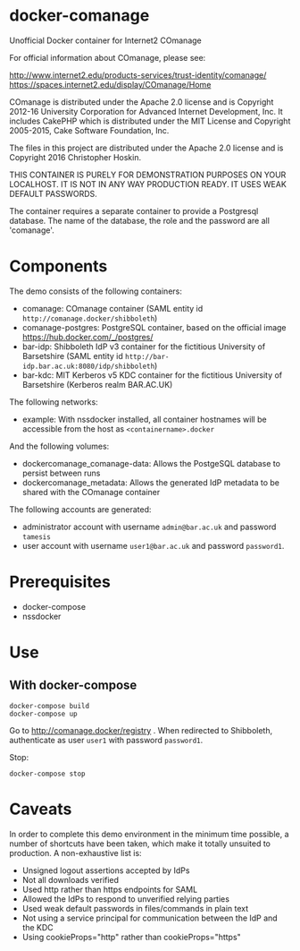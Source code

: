 # docker-comanage
Unofficial Docker container for Internet2 COmanage

For official information about COmanage, please see:

http://www.internet2.edu/products-services/trust-identity/comanage/
https://spaces.internet2.edu/display/COmanage/Home

COmanage is distributed under the Apache 2.0 license and is Copyright 2012-16 University Corporation for Advanced Internet Development, Inc. It includes CakePHP which is distributed under the MIT License and Copyright 2005-2015, Cake Software Foundation, Inc.

The files in this project are distributed under the Apache 2.0 license and is Copyright 2016 Christopher Hoskin.

THIS CONTAINER IS PURELY FOR DEMONSTRATION PURPOSES ON YOUR LOCALHOST. IT IS NOT IN ANY WAY PRODUCTION READY. IT USES WEAK DEFAULT PASSWORDS.

The container requires a separate container to provide a Postgresql database. The name of the database, the role and the password are all 'comanage'.

# Components

The demo consists of the following containers:

* comanage: COmanage container (SAML entity id `http://comanage.docker/shibboleth`)
* comanage-postgres: PostgreSQL container, based on the official image https://hub.docker.com/_/postgres/
* bar-idp: Shibboleth IdP v3 container for the fictitious University of Barsetshire (SAML entity id `http://bar-idp.bar.ac.uk:8080/idp/shibboleth`)
* bar-kdc: MIT Kerberos v5 KDC container for the fictitious University of Barsetshire (Kerberos realm BAR.AC.UK)

The following networks:

* example: With nssdocker installed, all container hostnames will be accessible from the host as `<containername>.docker`

And the following volumes:

* dockercomanage_comanage-data: Allows the PostgeSQL database to persist between runs
* dockercomanage_metadata: Allows the generated IdP metadata to be shared with the COmanage container

The following accounts are generated:

* administrator account with username `admin@bar.ac.uk` and password `tamesis`
* user account with username `user1@bar.ac.uk` and password `password1`.

# Prerequisites

* docker-compose
* nssdocker

# Use

## With docker-compose

```
docker-compose build
docker-compose up
```

Go to http://comanage.docker/registry . When redirected to Shibboleth, authenticate as user `user1` with password `password1`.

Stop:

```
docker-compose stop
```
# Caveats

In order to complete this demo environment in the minimum time possible, a number of shortcuts have been taken, which make it totally unsuited to production. A non-exhaustive list is:

* Unsigned logout assertions accepted by IdPs
* Not all downloads verified
* Used http rather than https endpoints for SAML
* Allowed the IdPs to respond to unverified relying parties
* Used weak default passwords in files/commands in plain text
* Not using a service principal for communication between the IdP and the KDC
* Using cookieProps="http" rather than cookieProps="https"



